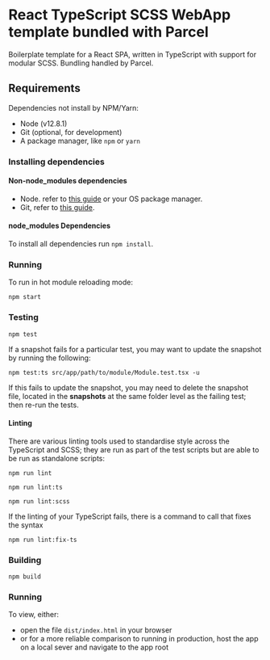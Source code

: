 # React TypeScript SCSS WebApp template bundled with Parcel
Boilerplate template for a React SPA, written in TypeScript with support for modular SCSS. Bundling handled by Parcel.

## Requirements
Dependencies not install by NPM/Yarn:
- Node (v12.8.1)
- Git (optional, for development)
- A package manager, like `npm` or `yarn`

### Installing dependencies

#### Non-node_modules dependencies
- Node. refer to [this guide](https://nodejs.org/en/download/) or your OS package manager.
- Git, refer to [this guide](https://git-scm.com/downloads).

#### node_modules Dependencies
To install all dependencies run `npm install`.

### Running
To run in hot module reloading mode:

```shell script
npm start
```

### Testing
```shell script
npm test
```

If a snapshot fails for a particular test, you may want to update the snapshot by running the following:

```shell script
npm test:ts src/app/path/to/module/Module.test.tsx -u 
```

If this fails to update the snapshot, you may need to delete the snapshot file, located in the __snapshots__ at the same
 folder level as the failing test; then re-run the tests.

#### Linting
There are various linting tools used to standardise style across the TypeScript and SCSS; they are run as part of the 
test scripts but are able to be run as standalone scripts: 

```shell script
npm run lint

npm run lint:ts

npm run lint:scss
```

If the linting of your TypeScript fails, there is a command to call that fixes the syntax
```shell script
npm run lint:fix-ts
```

### Building
```shell script
npm build
```

### Running
To view, either:
- open the file `dist/index.html` in your browser 
- or for a more reliable comparison to running in production, host the app on a local sever and navigate to the app root
